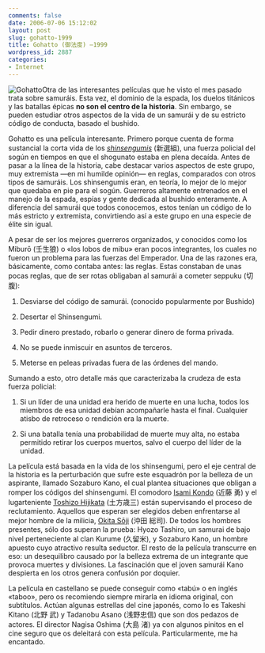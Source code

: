 ```yaml
---
comments: false
date: 2006-07-06 15:12:02
layout: post
slug: gohatto-1999
title: Gohatto (御法度) —1999
wordpress_id: 2887
categories:
- Internet
---
```


![Gohatto](/images/gohatto.jpg)Otra de las interesantes películas que he visto el mes pasado trata sobre samuráis. Esta vez, el dominio de la espada, los duelos titánicos y las batallas épicas **no son el centro de la historia**. Sin embargo, se pueden estudiar otros aspectos de la vida de un samurái y de su estricto código de conducta, basado el bushido.





Gohatto es una película interesante. Primero porque cuenta de forma sustancial la corta vida de los [_shinsengumis_](http://en.wikipedia.org/wiki/Shinsengumi) (新選組), una fuerza policial del sogún en tiempos en que el shogunato estaba en plena decaída. Antes de pasar a la línea de la historia, cabe destacar varios aspectos de este grupo, muy extremista —en mi humilde opinión— en reglas, comparados con otros tipos de samuráis. Los shinsengumis eran, en teoría, lo mejor de lo mejor que quedaba en pie para el sogún. Guerreros altamente entrenados en el manejo de la espada, espías y gente dedicada al bushido enteramente. A diferencia del samurái que todos conocemos, estos tenían un código de lo más estricto y extremista, convirtiendo así a este grupo en una especie de élite sin igual.





A pesar de ser los mejores guerreros organizados, y conocidos como los Miburō (壬生狼) o «los lobos de mibu» eran pocos integrantes, los cuales no fueron un problema para las fuerzas del Emperador. Una de las razones era, básicamente, como contaba antes: las reglas. Estas constaban de unas pocas reglas, que de ser rotas obligaban al samurái a cometer seppuku (切腹):







  1. Desviarse del código de samurái. (conocido popularmente por Bushido)


  2. Desertar el Shinsengumi.


  3. Pedir dinero prestado, robarlo o generar dinero de forma privada.


  4. No se puede inmiscuir en asuntos de terceros.


  5. Meterse en peleas privadas fuera de las órdenes del mando.





Sumando a esto, otro detalle más que caracterizaba la crudeza de esta fuerza policial:







  1. Si un líder de una unidad era herido de muerte en una lucha, todos los miembros de esa unidad debían acompañarle hasta el final. Cualquier atisbo de retroceso o rendición era la muerte.


  2. Si una batalla tenía una probabilidad de muerte muy alta, no estaba permitido retirar los cuerpos muertos, salvo el cuerpo del líder de la unidad.





La película está basada en la vida de los shinsengumi, pero el eje central de la historia es la perturbación que sufre este esquadrón por la belleza de un aspirante, llamado Sozaburo Kano, el cual plantea situaciones que obligan a romper los códigos del shinsengumi. El comodoro [Isami Kondo](http://en.wikipedia.org/wiki/Kondo_Isami) (近藤 勇) y el lugarteniente [Toshizo Hijikata](http://en.wikipedia.org/wiki/Hijikata_Toshizo) (土方歳三) están supervisando el proceso de reclutamiento. Aquellos que esperan ser elegidos deben enfrentarse al mejor hombre de la milicia, [Okita Sōji](http://en.wikipedia.org/wiki/Soji_Okita) (沖田 総司). De todos los hombres presentes, sólo dos superan la prueba: Hyozo Tashiro, un samurai de bajo nivel perteneciente al clan Kurume (久留米), y Sozaburo Kano, un hombre apuesto cuyo atractivo resulta seductor. El resto de la película transcurre en eso: un desequilibro causado por la belleza extrema de un integrante que provoca muertes y divisiones. La fascinación que el joven samurái Kano despierta en los otros genera confusión por doquier.





La película en castellano se puede conseguir como «tabú» o en inglés «taboo», pero os recomiendo siempre mirarla en idioma original, con subtítulos. Actúan algunas estrellas del cine japonés, como lo es Takeshi Kitano (北野 武) y Tadanobu Asano (浅野忠信) que son dos pedazos de actores. El director Nagisa Oshima (大島 渚) ya con algunos pinitos en el cine seguro que os deleitará con esta película. Particularmente, me ha encantado.
